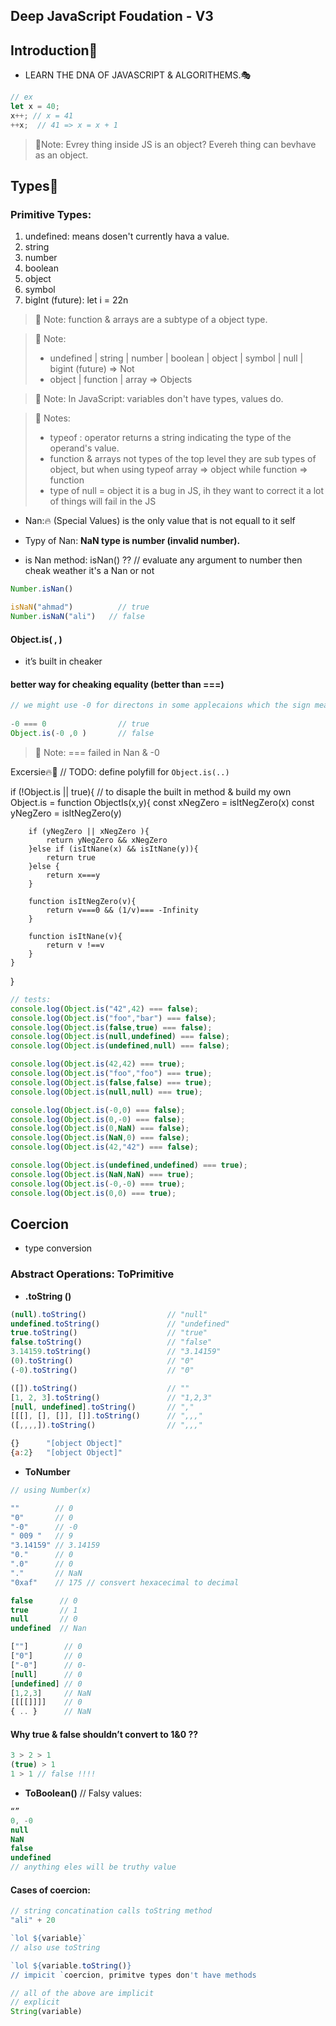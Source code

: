## Deep JavaScript Foudation - V3
## Introduction:tokyo_tower:

- LEARN THE DNA OF JAVASCRIPT & ALGORITHEMS.:performing_arts:
```js
// ex
let x = 40;
x++; // x = 41 
++x;  // 41 => x = x + 1
```
> 💌Note: Evrey thing inside JS is an object? Evereh thing can bevhave as an object.

## Types:tokyo_tower:
### Primitive Types:
1. undefined: means dosen't currently hava a value.
2. string
3. number
4. boolean
5. object
6. symbol
7. bigInt (future): let i = 22n
> 💌 Note: function & arrays are a subtype of a object type.

> 💌 Note:
>- undefined | string | number | boolean | object | symbol | null | bigint (future) => Not
>- object | function | array => Objects

> 💌 Note:
> In JavaScript: variables don't have types, values do.

> 💌 Notes:
>- typeof : operator returns a string indicating the type of the operand's value.
>- function & arrays not types of the top level they are sub types of object, but when using typeof array ⇒ object while function ⇒ function
>- type of null = object it is a bug in JS, ih they want to correct it a lot of things will fail in the JS

- Nan:🔥
(Special Values) is the only value that is not equall to it self

- Typy of Nan: **NaN type is number (invalid number).**

- is Nan method: isNan() ?? 
// evaluate any argument to number then cheak weather it's a Nan or not

```js
Number.isNan()

isNaN("ahmad")          // true
Number.isNaN("ali")   // false
```

#### Object.is( , )
- it’s built in cheaker

#### better way for cheaking equality (better than ===)

```js
// we might use -0 for directons in some applecaions which the sign means direct.
 
-0 === 0                // true
Object.is(-0 ,0 )       // false
```

>💌 Note:
=== failed in Nan & -0



Excersie🔥💫
// TODO: define polyfill for `Object.is(..)`

if (!Object.is || true){   // to disaple the built in method & build my own
    Object.is = function ObjectIs(x,y){
        const xNegZero = isItNegZero(x)
        const yNegZero = isItNegZero(y)

        if (yNegZero || xNegZero ){
            return yNegZero && xNegZero
        }else if (isItNane(x) && isItNane(y)){
            return true
        }else {
            return x===y
        }

        function isItNegZero(v){
            return v===0 && (1/v)=== -Infinity
        }

        function isItNane(v){
            return v !==v
        }
    }
} 
```js
// tests:
console.log(Object.is("42",42) === false);
console.log(Object.is("foo","bar") === false);
console.log(Object.is(false,true) === false);
console.log(Object.is(null,undefined) === false);
console.log(Object.is(undefined,null) === false);

console.log(Object.is(42,42) === true);
console.log(Object.is("foo","foo") === true);
console.log(Object.is(false,false) === true);
console.log(Object.is(null,null) === true);

console.log(Object.is(-0,0) === false);
console.log(Object.is(0,-0) === false);
console.log(Object.is(0,NaN) === false);
console.log(Object.is(NaN,0) === false);
console.log(Object.is(42,"42") === false);

console.log(Object.is(undefined,undefined) === true);
console.log(Object.is(NaN,NaN) === true);
console.log(Object.is(-0,-0) === true);
console.log(Object.is(0,0) === true);

```

## Coercion 
- type conversion

### Abstract Operations: ToPrimitive
- **.toString ()**
```js
(null).toString()                  // "null"
undefined.toString()               // "undefined"
true.toString()                    // "true"
false.toString()                   // "false"
3.14159.toString()                 // "3.14159"
(0).toString()                     // "0"
(-0).toString()                    // "0"

([]).toString()                    // ""
[1, 2, 3].toString()               // "1,2,3"
[null, undefined].toString()       // ","
[[[], [], []], []].toString()      // ",,,"
([,,,,]).toString()                // ",,,"

{}      "[object Object]"
{a:2}   "[object Object]"
```

- **ToNumber**
```js
// using Number(x)

""        // 0
"0"       // 0
"-0"      // -0
" 009 "   // 9
"3.14159" // 3.14159
"0."      // 0
".0"      // 0
"."       // NaN
"0xaf"    // 175 // consvert hexacecimal to decimal

false      // 0
true       // 1
null       // 0
undefined  // Nan

[""]        // 0
["0"]       // 0
["-0"]      // 0-
[null]      // 0
[undefined] // 0
[1,2,3]     // NaN
[[[[]]]]    // 0
{ .. }      // NaN
```

#### Why true & false shouldn’t convert to 1&0 ??
```js
3 > 2 > 1
(true) > 1
1 > 1 // false !!!!
```
- **ToBoolean()**
// Falsy values:
```js
“”
0, -0
null
NaN
false
undefined
// anything eles will be truthy value
```
#### Cases of coercion: 
```js
// string concatination calls toString method
"ali" + 20

`lol ${variable}`
// also use toString

`lol ${variable.toString()}
// impicit `coercion, primitve types don't have methods

// all of the above are implicit
// explicit 
String(variable)
```
